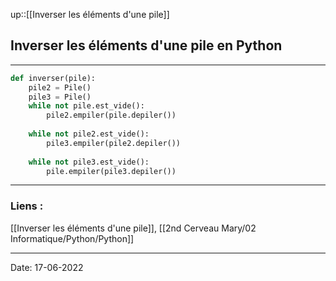 

up::[[Inverser les éléments d'une pile]]

## Inverser les éléments d'une pile en Python

---

```python
def inverser(pile):
    pile2 = Pile()
    pile3 = Pile()
    while not pile.est_vide():
        pile2.empiler(pile.depiler())
        
    while not pile2.est_vide():
        pile3.empiler(pile2.depiler())
        
    while not pile3.est_vide():
        pile.empiler(pile3.depiler())
```


---
### Liens :

[[Inverser les éléments d'une pile]], [[2nd Cerveau Mary/02 Informatique/Python/Python]]

---

Date: 17-06-2022